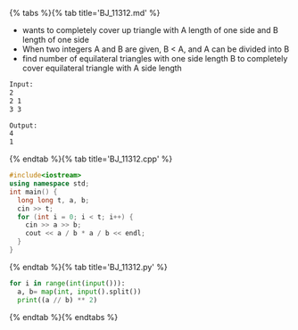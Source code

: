 {% tabs %}{% tab title='BJ_11312.md' %}

* wants to completely cover up triangle with A length of one side and B length of one side
* When two integers A and B are given, B < A, and A can be divided into B
* find number of equilateral triangles with one side length B to completely cover equilateral triangle with A side length

```txt
Input:
2
2 1
3 3

Output:
4
1
```

{% endtab %}{% tab title='BJ_11312.cpp' %}

```cpp
#include<iostream>
using namespace std;
int main() {
  long long t, a, b;
  cin >> t;
  for (int i = 0; i < t; i++) {
    cin >> a >> b;
    cout << a / b * a / b << endl;
  }
}
```

{% endtab %}{% tab title='BJ_11312.py' %}

```py
for i in range(int(input())):
  a, b= map(int, input().split())
  print((a // b) ** 2)
```

{% endtab %}{% endtabs %}
